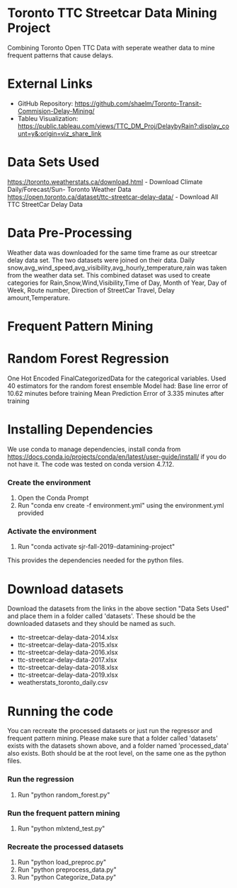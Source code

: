 # Toronto TTC Streetcar Data Mining Project
Combining Toronto Open TTC Data with seperate weather data to mine frequent patterns that cause delays.

# External Links #

- GitHub Repository: https://github.com/shaelm/Toronto-Transit-Commision-Delay-Mining/
- Tableu Visualization: https://public.tableau.com/views/TTC_DM_Proj/DelaybyRain?:display_count=y&:origin=viz_share_link

# Data Sets Used #
https://toronto.weatherstats.ca/download.html - Download Climate Daily/Forecast/Sun- Toronto Weather Data
https://open.toronto.ca/dataset/ttc-streetcar-delay-data/ - Download All TTC StreetCar Delay Data

# Data Pre-Processing #

Weather data was downloaded for the same time frame as our streetcar delay data set. The two datasets were joined on their data. Daily snow,avg_wind_speed,avg_visibility,avg_hourly_temperature,rain was taken from the weather data set. This combined dataset was used to create categories for Rain,Snow,Wind,Visibility,Time of Day, Month of Year, Day of Week, Route number, Direction of StreetCar Travel, Delay amount,Temperature.


# Frequent Pattern Mining #


# Random Forest Regression #

One Hot Encoded FinalCategorizedData for the categorical variables. Used 40 estimators for the random forest ensemble
Model had:
Base line error of 10.62 minutes before training
Mean Prediction Error of 3.335 minutes after training




# Installing Dependencies #

We use conda to manage dependencies, install conda from https://docs.conda.io/projects/conda/en/latest/user-guide/install/ if you do not have it. The code was tested on conda version 4.7.12.

### Create the environment
1. Open the Conda Prompt
2. Run "conda env create -f environment.yml" using the environment.yml provided

### Activate the environment
1. Run "conda activate sjr-fall-2019-datamining-project"

This provides the dependencies needed for the python files.

# Download datasets #

Download the datasets from the links in the above section "Data Sets Used" and place them in a folder called 'datasets'. These should be
the downloaded datasets and they should be named as such.

- ttc-streetcar-delay-data-2014.xlsx
- ttc-streetcar-delay-data-2015.xlsx
- ttc-streetcar-delay-data-2016.xlsx
- ttc-streetcar-delay-data-2017.xlsx
- ttc-streetcar-delay-data-2018.xlsx
- ttc-streetcar-delay-data-2019.xlsx
- weatherstats_toronto_daily.csv

# Running the code #

You can recreate the processed datasets or just run the regressor and frequent pattern mining. Please make sure that a folder called 'datasets' exists with the datasets shown above, and a folder named 'processed_data' also exists. Both should be at the root level, on the same one as the python files.

### Run the regression
1. Run "python random_forest.py"

### Run the frequent pattern mining
1. Run "python mlxtend_test.py"

### Recreate the processed datasets
1. Run "python load_preproc.py"
2. Run "python preprocess_data.py"
3. Run "python Categorize_Data.py"
